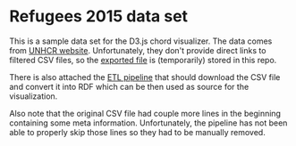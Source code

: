 # Refugees 2015 data set

This is a sample data set for the D3.js chord visualizer. The data comes from 
[UNHCR website](http://popstats.unhcr.org/en/asylum_seekers_monthly). Unfortunately, they don't
provide direct links to filtered CSV files, so the [exported file](./refugees_2015.csv) 
is (temporarily) stored in this repo.

There is also attached the [ETL pipeline](./etl_pipeline.jsonld) that should download the CSV file
and convert it into RDF which can be then used as source for the visualization.

Also note that the original CSV file had couple more lines in the beginning containing some meta
information. Unfortunately, the pipeline has not been able to properly skip those lines so they
had to be manually removed.
